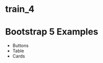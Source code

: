 # train_4
<h1>Bootstrap 5 Examples</h1>
<ul>
  <li>Buttons</li>
  <li>Table</li>
  <li>Cards</li>
</ul>
